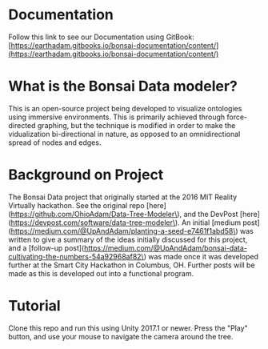 # Documentation

Follow this link to see our Documentation using GitBook: [https://earthadam.gitbooks.io/bonsai-documentation/content/](https://earthadam.gitbooks.io/bonsai-documentation/content/)

# What is the Bonsai Data modeler?

This is an open-source project being developed to visualize ontologies using immersive environments. This is primarily achieved through force-directed graphing, but the technique is modified in order to make the vidualization bi-directional in nature, as opposed to an omnidirectional spread of nodes and edges.

# Background on Project

The Bonsai Data project that originally started at the 2016 MIT Reality Virtually hackathon. See the original repo [here](https://github.com/OhioAdam/Data-Tree-Modeler\), and the DevPost [here](https://devpost.com/software/data-tree-modeler\). An initial [medium post](https://medium.com/@UpAndAdam/planting-a-seed-e7461f1abd58\) was written to give a summary of the ideas initially discussed for this project, and a [follow-up post](https://medium.com/@UpAndAdam/bonsai-data-cultivating-the-numbers-54a92968af82\) was made once it was developed further at the Smart City Hackathon in Columbus, OH. Further posts will be made as this is developed out into a functional program.

# Tutorial

Clone this repo and run this using Unity 2017.1 or newer. Press the "Play" button, and use your mouse to navigate the camera around the tree.

